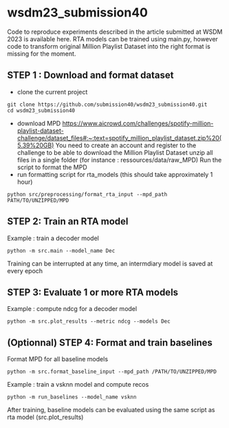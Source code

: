 # wsdm23_submission40
Code to reproduce experiments described in the article submitted at WSDM 2023 is available here.
RTA models can be trained using main.py, however code to transform original Million Playlist Dataset into the right format is missing for the moment.

## STEP 1 : Download and format dataset
- clone the current project
```
git clone https://github.com/submission40/wsdm23_submission40.git
cd wsdm23_submission40
```
- download MPD https://www.aicrowd.com/challenges/spotify-million-playlist-dataset-challenge/dataset_files#:~:text=spotify_million_playlist_dataset.zip%20(5.39%20GB)
You need to create an account and register to the challenge to be able to download the Million Playlist Dataset
unzip all files in a single folder (for instance : ressources/data/raw_MPD)
Run the script to format the MPD
- run formatting script for rta_models (this should take approximately 1 hour)
```
python src/preprocessing/format_rta_input --mpd_path PATH/TO/UNZIPPED/MPD
```
## STEP 2: Train an RTA model
Example : train a decoder model
```
python -m src.main --model_name Dec
```
Training can be interrupted at any time, an intermdiary model is saved at every epoch

## STEP 3: Evaluate 1 or more RTA models
Example : compute ndcg for a decoder model
```
python -m src.plot_results --metric ndcg --models Dec
```

## (Optionnal) STEP 4: Format and train baselines
Format MPD for all baseline models
```
python -m src.format_baseline_input --mpd_path /PATH/TO/UNZIPPED/MPD
```
Example : train a vsknn model and compute recos

```
python -m run_baselines --model_name vsknn
```

After training, baseline models can be evaluated using the same script as rta model (src.plot_results)
